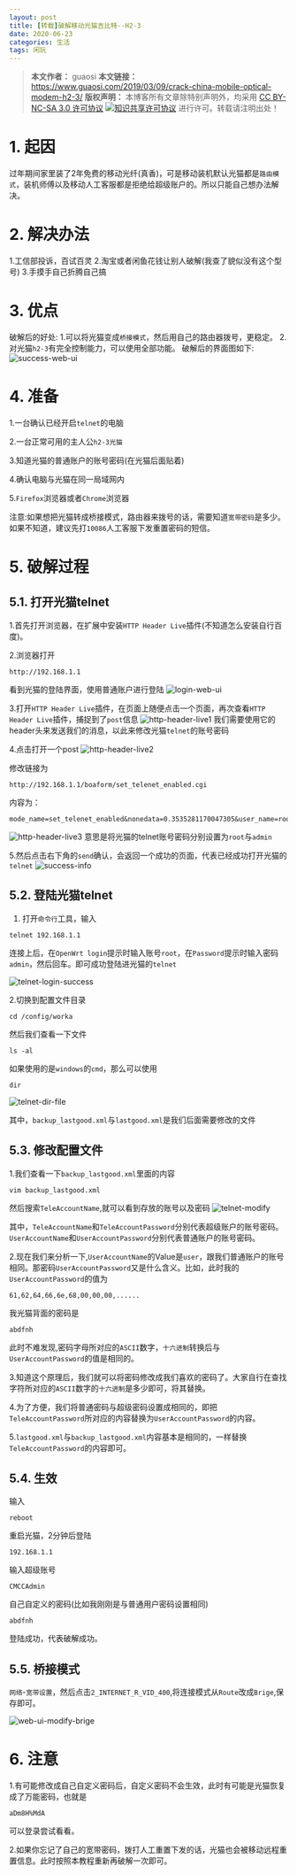 ```yaml
---
layout: post
title: [转载]破解移动光猫吉比特--H2-3
date: 2020-06-23
categories: 生活
tags: 闲玩
---
```


> **本文作者：** guaosi
> **本文链接：** https://www.guaosi.com/2019/03/09/crack-china-mobile-optical-modem-h2-3/
> **版权声明：** 本博客所有文章除特别声明外，均采用 [CC BY-NC-SA 3.0 许可协议](https://creativecommons.org/licenses/by-nc-sa/3.0/) [![知识共享许可协议](https://i.creativecommons.org/l/by-nc-sa/3.0/80x15.png)](https://creativecommons.org/licenses/by-nc-sa/3.0/) 进行许可。转载请注明出处！

# 1. 起因

​    过年期间家里装了2年免费的移动光纤(真香)，可是移动装机默认光猫都是`路由模式`，装机师傅以及移动人工客服都是拒绝给超级账户的。所以只能自己想办法解决。

# 2. 解决办法

1.工信部投诉，百试百灵
2.淘宝或者闲鱼花钱让别人破解(我查了貌似没有这个型号)
3.手摸手自己折腾自己搞



# 3. 优点

破解后的好处:
1.可以将光猫变成`桥接模式`，然后用自己的路由器拨号，更稳定。
2.对光猫`h2-3`有完全控制能力，可以使用全部功能。
破解后的界面图如下:
![success-web-ui](https://www.guaosi.com/assets/blogImg/crack-china-mobile-optical-modem-h2-3/success-web-ui.png)

# 4. 准备

1.一台确认已经开启`telnet`的电脑

2.一台正常可用的主人公`h2-3光猫`

3.知道光猫的普通账户的账号密码(在光猫后面贴着)

4.确认电脑与光猫在同一局域网内

5.`Firefox`浏览器或者`Chrome`浏览器

注意:如果想把光猫转成桥接模式，路由器来拨号的话，需要知道`宽带密码`是多少。如果不知道，建议先打`10086`人工客服下发重置密码的短信。

# 5. 破解过程

## 5.1. 打开光猫telnet

1.首先打开浏览器，在扩展中安装`HTTP Header Live`插件(不知道怎么安装自行百度)。

2.浏览器打开

```
http://192.168.1.1
```



看到光猫的登陆界面，使用普通账户进行登陆
![login-web-ui](https://www.guaosi.com/assets/blogImg/crack-china-mobile-optical-modem-h2-3/login-web-ui.png)

3.打开`HTTP Header Live`插件，在页面上随便点击一个页面，再次查看`HTTP Header Live`插件，捕捉到了`post`信息
![http-header-live1](https://www.guaosi.com/assets/blogImg/crack-china-mobile-optical-modem-h2-3/http-header-live1.jpg)
我们需要使用它的header头来发送我们的消息，以此来修改光猫`telnet`的账号密码

4.点击打开一个post
![http-header-live2](https://www.guaosi.com/assets/blogImg/crack-china-mobile-optical-modem-h2-3/http-header-live2.jpg)

修改链接为

```
http://192.168.1.1/boaform/set_telenet_enabled.cgi
```



内容为：

```
mode_name=set_telenet_enabled&nonedata=0.3535281170047305&user_name=root&user_password=admin&telenet_enabled=1&default_flag=1
```



![http-header-live3](https://www.guaosi.com/assets/blogImg/crack-china-mobile-optical-modem-h2-3/http-header-live3.jpg)
意思是将光猫的telnet账号密码分别设置为`root`与`admin`

5.然后点击右下角的`send`确认，会返回一个成功的页面，代表已经成功打开光猫的`telnet`
![success-info](https://www.guaosi.com/assets/blogImg/crack-china-mobile-optical-modem-h2-3/success-info.jpg)

## 5.2. 登陆光猫telnet

1. 打开`命令行`工具，输入

```
telnet 192.168.1.1
```

连接上后，在`OpenWrt login`提示时输入账号`root`，在`Password`提示时输入密码`admin`，然后回车。即可成功登陆进光猫的`telnet`

![telnet-login-success](https://www.guaosi.com/assets/blogImg/crack-china-mobile-optical-modem-h2-3/telnet-login-success.png)

2.切换到配置文件目录

```
cd /config/worka
```



然后我们查看一下文件

```
ls -al
```



如果使用的是`windows`的`cmd`，那么可以使用

```
dir
```



![telnet-dir-file](https://www.guaosi.com/assets/blogImg/crack-china-mobile-optical-modem-h2-3/telnet-dir-file.png)

其中，`backup_lastgood.xml`与`lastgood.xml`是我们后面需要修改的文件

## 5.3. 修改配置文件

1.我们查看一下`backup_lastgood.xml`里面的内容

```
vim backup_lastgood.xml
```



然后搜索`TeleAccountName`,就可以看到存放的账号以及密码
![telnet-modify](https://www.guaosi.com/assets/blogImg/crack-china-mobile-optical-modem-h2-3/telnet-modify.png)

其中，`TeleAccountName`和`TeleAccountPassword`分别代表超级账户的账号密码。`UserAccountName`和`UserAccountPassword`分别代表普通账户的账号密码。

2.现在我们来分析一下,`UserAccountName`的Value是`user`，跟我们普通账户的账号相同。那密码`UserAccountPassword`又是什么含义。比如，此时我的`UserAccountPassword`的值为

```
61,62,64,66,6e,68,00,00,00,......
```



我光猫背面的密码是

```
abdfnh
```



此时不难发现,密码字母所对应的`ASCII`数字，`十六进制`转换后与`UserAccountPassword`的值是相同的。

3.知道这个原理后，我们就可以将密码修改成我们喜欢的密码了。大家自行在查找字符所对应的`ASCII`数字的`十六进制`是多少即可，将其替换。

4.为了方便，我们将普通密码与超级密码设置成相同的，即把`TeleAccountPassword`所对应的内容替换为`UserAccountPassword`的内容。

5.`lastgood.xml`与`backup_lastgood.xml`内容基本是相同的，一样替换`TeleAccountPassword`的内容即可。

## 5.4. 生效

输入

```
reboot
```



重启光猫，2分钟后登陆

```
192.168.1.1
```



输入超级账号

```
CMCCAdmin
```



自己自定义的密码(比如我刚刚是与普通用户密码设置相同)

```
abdfnh
```



登陆成功，代表破解成功。

## 5.5. 桥接模式

`网络`-`宽带设置`，然后点击`2_INTERNET_R_VID_400`,将连接模式从`Route`改成`Brige`,保存即可。

![web-ui-modify-brige](https://www.guaosi.com/assets/blogImg/crack-china-mobile-optical-modem-h2-3/web-ui-modify-brige.png)

# 6. 注意

1.有可能修改成自己自定义密码后，自定义密码不会生效，此时有可能是光猫恢复成了万能密码，也就是

```
aDm8H%MdA
```



可以登录尝试看看。

2.如果你忘记了自己的宽带密码，拨打人工重置下发的话，光猫也会被移动远程重置信息。此时按照本教程重新再破解一次即可。